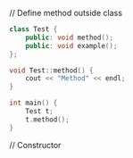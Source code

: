 // Define method outside class
```cpp
class Test {
    public: void method();
    public: void example();
};

void Test::method() {
    cout << "Method" << endl;
}

int main() {
    Test t;
    t.method();
}
```


// Constructor
